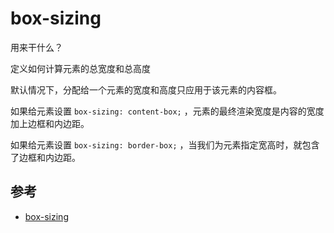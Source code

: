 # box-sizing

用来干什么？

定义如何计算元素的总宽度和总高度

默认情况下，分配给一个元素的宽度和高度只应用于该元素的内容框。

如果给元素设置 `box-sizing: content-box;` ，元素的最终渲染宽度是内容的宽度加上边框和内边距。

如果给元素设置 `box-sizing: border-box;` ，当我们为元素指定宽高时，就包含了边框和内边距。

## 参考

- [box-sizing](https://developer.mozilla.org/zh-CN/docs/Web/CSS/box-sizing)
